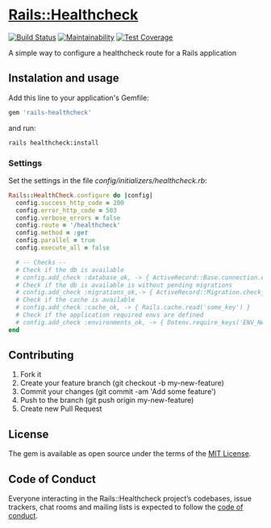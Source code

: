 # [Rails::Healthcheck][gem_page]

[![Build Status][travis_status_image]][travis_page]
[![Maintainability][code_climate_maintainability_image]][code_climate_maintainability_page]
[![Test Coverage][code_climate_test_coverage_image]][code_climate_test_coverage_page]

A simple way to configure a healthcheck route for a Rails application

## Instalation and usage

Add this line to your application's Gemfile:

```ruby
gem 'rails-healthcheck'
```

and run:

```
rails healthcheck:install
```

### Settings
Set the settings in the file _config/initializers/healthcheck.rb_:

```ruby
Rails::HealthCheck.configure do |config|
  config.success_http_code = 200
  config.error_http_code = 503
  config.verbose_errors = false
  config.route = '/healthcheck'
  config.method = :get
  config.parallel = true
  config.execute_all = false

  # -- Checks --
  # Check if the db is available
  # config.add_check :database_ok, -> { ActiveRecord::Base.connection.execute('select 1') }
  # Check if the db is available is without pending migrations
  # config.add_check :migrations_ok,-> { ActiveRecord::Migration.check_pending! }
  # Check if the cache is available
  # config.add_check :cache_ok, -> { Rails.cache.read('some_key') }
  # Check if the application required envs are defined
  # config.add_check :environments_ok, -> { Dotenv.require_keys('ENV_NAME', 'ANOTHER_ENV') }
end
```

## Contributing

1. Fork it
2. Create your feature branch (git checkout -b my-new-feature)
3. Commit your changes (git commit -am 'Add some feature')
4. Push to the branch (git push origin my-new-feature)
5. Create new Pull Request

## License

The gem is available as open source under the terms of the [MIT License][mit_license_page].

## Code of Conduct

Everyone interacting in the Rails::Healthcheck project’s codebases, issue trackers, chat rooms and mailing lists is expected to follow the [code of conduct][code_of_conduct_page].

[gem_page]: https://github.com/linqueta/rails-healthcheck
[code_of_conduct_page]: https://github.com/linqueta/rails-healthcheck/blob/master/CODE_OF_CONDUCT.md
[mit_license_page]: https://opensource.org/licenses/MIT
[contributor_convenant_page]: http://contributor-covenant.org
[travis_status_image]: https://travis-ci.org/linqueta/rails-healthcheck.svg?branch=master
[travis_page]: https://travis-ci.org/linqueta/rails-healthcheck
[code_climate_maintainability_image]: https://api.codeclimate.com/v1/badges/670d851a6c06f77fa36e/maintainability
[code_climate_maintainability_page]: https://codeclimate.com/github/linqueta/rails-healthcheck/maintainability
[code_climate_test_coverage_image]: https://api.codeclimate.com/v1/badges/670d851a6c06f77fa36e/test_coverage
[code_climate_test_coverage_page]: https://codeclimate.com/github/linqueta/rails-healthcheck/test_coverage
